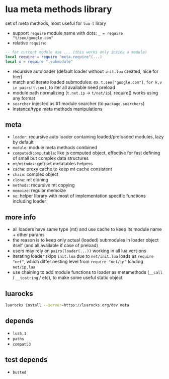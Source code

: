 # lua meta methods library
set of meta methods, most useful for `lua-t` lirary
- support `require` module name with dots: `_ = require "t/seo/google.com"`
- relative `require`:
```lua
-- for current module use ... (this works only inside a module)
local require = require "meta.require"(...)
local x = require ".submodule"
```
- recursive autoloader (default loader without `init.lua` created, nice for hier)
- match and iterate loaded submodules: ex. `t.seo["google.com"]`, `for k,v in pairs(t.seo)`, to iter all available need preload
- module path normalizing (`t.net.ip` -> `t/net/ip`), require() works using any format
- `searcher` injected as #1 module searcher (to `package.searchers`)
- instance/type meta methods manipulations

## meta
- `loader`: recursive auto loader containing loaded/preloaded modules, lazy by default 
- `module`: module meta methods combined
- `computed`/`computable`: like js computed object, effective for fast defining of small but complex data structures
- `mt`/`mtindex`: get/set metatables helpers
- `cache`: proxy cache to keep mt cache consistent
- `chain`: complex object
- `clone`: mt cloning
- `methods`: recursive mt copying
- `memoize`: regular memoize
- `no`: helper library with most of implementation specific functions including loader

## more info
- all loaders have same type (mt) and use cache to keep its module name + other params
- the reason is to keep only actual (loaded) submodules in loader object itself (and all available if case of preload)
- users may rely on `pairs(loader(...))` working in all lua versions
- iterating loader skips `init.lua` due to `net/init.lua` loads as `require "net"`, which differ nesting level from `require "net/ip"` loading `net/ip.lua`
- use chaining to add module functions to loader as metamethods (`__call` / `__tostring` / etc), to make some useful static object

## luarocks
```sh
luarocks install --server=https://luarocks.org/dev meta
```

## depends
- `lua5.1`
- `paths`
- `compat53`

## test depends
- `busted`
